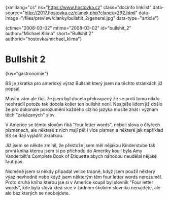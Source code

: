 
{xml:lang="cs" ns="https://www.hostovka.cz" class="docinfo linklist" data-source="http://2017.hostovka.cz/clanek.php?clanek=292.html" data-image="/files/preview/clanky/bullshit_2/general.jpg" data-type="article"}

{ctime="2008-03-02" mtime="2008-03-02" id="bullshit\_2" author="Michael Klíma" short="Bullshit 2" authorid="hostovka/michael\_klima"}

# Bullshit 2

<!-- generated attribute kw by user_udpatekw.sh on 2019-03-13, do not edit -->

{kw="gastronomie"}

BS je zkratka pro americký‎ výraz Bullshit který jsem na těchto stránkách již popsal.

Musím vám ale říci, že jsem byl docela překvapen‎ý že se proti tomu nikdo neohradil potože tak docela košer ten bullshit není. Nesjpíše lidem již došlo že pro dokonalé porozumění každého cizího jazyka musíte znát i v‎‎‎ýznam těch "zakázaných" slov.

V Americe se těmto slovům říká "four letter words", neboli slova o čtyřech písmenech, ale některé z nich mají pět i více písmen a některé jak například BS se dají vyjádřit zkratkou.

Již jsem se někde zmínil, že přestože jsem měl nějakou Kinderstube tak první kniha kterou jsem si po příchodu do Ameriky kouil byla Amy Vanderbilt's Complete Book of Etiquette abych náhodou neudělal nějaké faut pas.

Nicméně jsem si někdy připadal velice trapně, když jsem použil někter‎ý‎ v‎ýaz nevhodně nebo když jsem některým těm four letter words nerozuměl. Proto druhá kniha kterou jse si v Americe koupil byl slovník "Four letter words", kde byla slova kteá sice v žádném školním slovníku nenajdete, ale ale bez kter‎‎‎‎‎ých se neobejdete.

